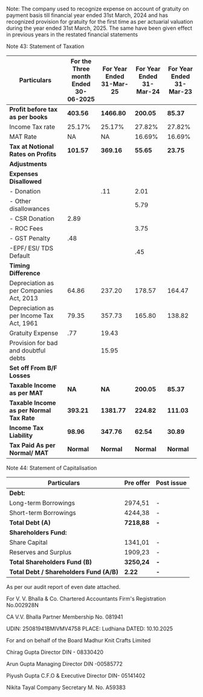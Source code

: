 Note: The company used to recognize expense on account of gratuity on payment basis till financial year ended 31st March, 2024 and has recognized provision for gratuity for the first time as per actuarial valuation during the year ended 31st March, 2025. The same have been given effect in previous years in the restated financial statements

Note 43: Statement of Taxation

<table><thead><tr><th>Particulars</th><th>For the Three<br>month Ended 30-<br>06-2025</th><th>For Year Ended<br>31-Mar-25</th><th>For Year Ended<br>31-Mar-24</th><th>For Year Ended<br>31-Mar-23</th></tr></thead><tbody><tr><td><strong>Profit before tax as per books</strong></td><td><strong>403.56</strong></td><td><strong>1466.80</strong></td><td><strong>200.05</strong></td><td><strong>85.37</strong></td></tr><tr><td>Income Tax rate</td><td>25.17%</td><td>25.17%</td><td>27.82%</td><td>27.82%</td></tr><tr><td>MAT Rate</td><td>NA</td><td>NA</td><td>16.69%</td><td>16.69%</td></tr><tr><td><strong>Tax at Notional Rates on Profits</strong></td><td><strong>101.57</strong></td><td><strong>369.16</strong></td><td><strong>55.65</strong></td><td><strong>23.75</strong></td></tr><tr><td><strong>Adjustments</strong></td><td></td><td></td><td></td><td></td></tr><tr><td><strong>Expenses Disallowed</strong></td><td></td><td></td><td></td><td></td></tr><tr><td>- Donation</td><td></td><td>.11</td><td>2.01</td><td></td></tr><tr><td>- Other disallowances</td><td></td><td></td><td>5.79</td><td></td></tr><tr><td>- CSR Donation</td><td>2.89</td><td></td><td></td><td></td></tr><tr><td>- ROC Fees</td><td></td><td></td><td>3.75</td><td></td></tr><tr><td>- GST Penalty</td><td>.48</td><td></td><td></td><td></td></tr><tr><td>-EPF/ ESI/ TDS Default</td><td></td><td></td><td>.45</td><td></td></tr><tr><td><strong>Timing Difference</strong></td><td></td><td></td><td></td><td></td></tr><tr><td>Depreciation as per Companies Act, 2013</td><td>64.86</td><td>237.20</td><td>178.57</td><td>164.47</td></tr><tr><td>Depreciation as per Income Tax Act, 1961</td><td>79.35</td><td>357.73</td><td>165.80</td><td>138.82</td></tr><tr><td>Gratuity Expense</td><td>.77</td><td>19.43</td><td></td><td></td></tr><tr><td>Provision for bad and doubtful debts</td><td></td><td>15.95</td><td></td><td></td></tr><tr><td><strong>Set off From B/F Losses</strong></td><td></td><td></td><td></td><td></td></tr><tr><td><strong>Taxable Income as per MAT</strong></td><td><strong>NA</strong></td><td><strong>NA</strong></td><td><strong>200.05</strong></td><td><strong>85.37</strong></td></tr><tr><td><strong>Taxable Income as per Normal Tax Rate</strong></td><td><strong>393.21</strong></td><td><strong>1381.77</strong></td><td><strong>224.82</strong></td><td><strong>111.03</strong></td></tr><tr><td><strong>Income Tax Liability</strong></td><td><strong>98.96</strong></td><td><strong>347.76</strong></td><td><strong>62.54</strong></td><td><strong>30.89</strong></td></tr><tr><td><strong>Tax Paid As per Normal/ MAT</strong></td><td><strong>Normal</strong></td><td><strong>Normal</strong></td><td><strong>Normal</strong></td><td><strong>Normal</strong></td></tr></tbody></table>

Note 44: Statement of Capitalisation

<table><thead><tr><th>Particulars</th><th>Pre offer</th><th>Post issue</th></tr></thead><tbody><tr><td><strong>Debt:</strong></td><td></td><td></td></tr><tr><td>Long-term Borrowings</td><td>2974,51</td><td>-</td></tr><tr><td>Short-term Borrowings</td><td>4244,38</td><td>-</td></tr><tr><td><strong>Total Debt (A)</strong></td><td><strong>7218,88</strong></td><td><strong>-</strong></td></tr><tr><td><strong>Shareholders Fund:</strong></td><td></td><td></td></tr><tr><td>Share Capital</td><td>1341,01</td><td>-</td></tr><tr><td>Reserves and Surplus</td><td>1909,23</td><td>-</td></tr><tr><td><strong>Total Shareholders Fund (B)</strong></td><td><strong>3250,24</strong></td><td><strong>-</strong></td></tr><tr><td><strong>Total Debt / Shareholders Fund (A/B)</strong></td><td><strong>2.22</strong></td><td><strong>-</strong></td></tr></tbody></table>

As per our audit report of even date attached.

For V. V. Bhalla & Co.
Chartered Accountants
Firm's Registration No.002928N

CA V.V. Bhalla
Partner
Membership No. 081941

UDIN: 25081941BMIVMV4758
PLACE: Ludhiana
DATED: 10.10.2025

For and on behalf of the Board
Madhur Knit Crafts Limited

Chirag Gupta
Director
DIN - 08330420

Arun Gupta
Managing Director
DIN -00585772

Piyush Gupta
C.F.O & Executive Director
DIN- 05141402

Nikita Tayal
Company Secretary
M. No. A59383